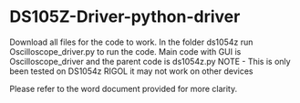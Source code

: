 # DS105Z-Driver-python-driver
Download all files for the code to work.
In the folder ds1054z run Oscilloscope_driver.py to run the code.
Main code with GUI is Oscilloscope_driver and the parent code is ds1054z.py
NOTE - This is only been tested on DS1054z RIGOL it may not work on other devices

Please refer to the word document provided for more clarity.
